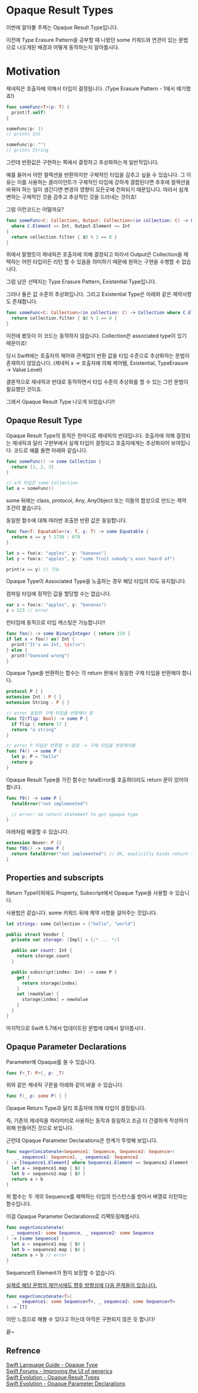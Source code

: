 # Opaque Result Types

이번에 알아볼 주제는 Opaque Result Type입니다.

이전에 Type Erasure Pattern을 공부할 때 나왔던 some 키워드와 연관이 있는 문법으로 나오게된 배경과 어떻게 동작하는지 알아봅시다.

# Motivation

제네릭은 호출자에 의해서 타입이 결정됩니다. (Type Erasure Pattern - 1에서 얘기했죠!)

```swift
func someFunc<T>(p: T) { 
  print(T.self)
}

someFunc(p: 1)
// prints Int

someFunc(p: "")
// prints String
```

그런데 반환값은 구현하는 쪽에서 결정하고 추상화하는게 일반적입니다.

예를 들어서 어떤 컬렉션을 반환하지만 구체적인 타입을 감추고 싶을 수 있습니다. 그 이유는 이를 사용하는 클라이언트가 구체적인 타입에 강하게 결합된다면 추후에 컬렉션을 바꿔야 하는 일이 생긴다면 변경의 영향이 모든곳에 전파되기 때문입니다. 따라서 쉽게 변하는 구체적인 것을 감추고 추상적인 것을 드러내는 것이죠!

그럼 이런코드는 어떨까요?

```swift
func someFunc<C: Collection, Output: Collection>(in collection: C) -> Output
  where C.Element == Int, Output.Element == Int
{
  return collection.filter { $0 % 2 == 0 }
}
```

위에서 말했듯이 제네릭은 호출자에 의해 결정되고 따라서 Output은 Collection을 채택하는 어떤 타입이든 리턴 할 수 있음을 의미하기 때문에 원하는 구현을 수행할 수 없습니다.

그럼 남은 선택지는 Type Erasure Pattern, Existential Type입니다.

그러나 둘은 값 수준의 추상화입니다. 그리고 Existential Type은 아래와 같은 제약사항도 존재합니다.

```swift
func someFunc<C: Collection>(in collection: C) -> Collection where C.Element == Int {
  return collection.filter { $0 % 2 == 0 }
}
```

이전에 봤듯이 이 코드는 동작하지 않습니다. Collection은 associated type이 있기 때문이죠!

당시 Swift에는 호출자의 제어와 관계없이 반환 값을 타입 수준으로 추상화하는 문법이 존재하지 않았습니다. (제네릭 x → 호출자에 의해 제어됌, Existential, TypeErasure → Value Level)

결론적으로 제네릭과 반대로 동작하면서 타입 수준의 추상화를 할 수 있는 그런 문법이 필요했던 것이죠.

그래서 Opaque Result Type 나오게 되었습니다!!

## Opaque Result Type

Opaque Result Type의 동작은 한마디로 제네릭의 반대입니다. 호출자에 의해 결정되는 제네릭과 달리 구현부에서 실제 타입이 결정되고 호출자에게는 추상화되어 보여집니다. 코드로 예를 들면 아래와 같습니다.

```swift
func someFunc() -> some Collection {
  return [1, 2, 3]
}

// a의 타입은 some Collection
let a = someFunc()
```

some 뒤에는 class, protocol, Any, AnyObject 또는 이들의 합성으로 만드는 제약 조건이 붙습니다.

동일한 함수에 대해 여러번 호출한 반환 값은 동일합니다.

```swift
func foo<T: Equatable>(x: T, y: T) -> some Equatable {
  return x == y ? 1738 : 679
}

let x = foo(x: "apples", y: "bananas")
let y = foo(x: "apples", y: "some fruit nobody's ever heard of")

print(x == y) // 가능
```

Opaque Type이 Associated Type을 노출하는 경우 해당 타입의 ID도 유지됩니다.

컴파일 타임에 정적인 값을 할당할 수는 없습니다.

```swift
var z = foo(x: "apples", y: "bananas")
z = 123 // error
```

런타임에 동적으로 타입 캐스팅은 가능합니다!!

```swift
func foo() -> some BinaryInteger { return 219 }
if let x = foo() as? Int {
  print("It's an Int, \(x)\n")
} else {
  print("Guessed wrong")
}
```

Opaque Type을 반환하는 함수는 각 return 문에서 동일한 구체 타입을 반환해야 합니다.

```swift
protocol P { }
extension Int : P { }
extension String : P { }

// error 동일한 구체 타입을 반환해야 함
func f2(flip: Bool) -> some P {
  if flip { return 17 }
  return "a string"
}

// error P 타입은 반환할 수 없음 -> 구체 타입을 반환해야함
func f4() -> some P {
  let p: P = "hello"
  return p
}
```

Opaque Result Type을 가진 함수는 fatalError를 호출하더라도 return 문이 있어야 합니다.

```swift
func f9() -> some P {
  fatalError("not implemented")

  // error: no return statement to get opaque type
}
```

아래처럼 해결할 수 있습니다.

```swift
extension Never: P {}
func f9b() -> some P {
  return fatalError("not implemented") // OK, explicitly binds return type to Never
}
```

## **Properties and subscripts**

Return Type이외에도 Property, Subscript에서 Opaque Type을 사용할 수 있습니다.

사용법은 같습니다. some 키워드 뒤에 제약 사항을 걸어주는 것입니다.

```swift
let strings: some Collection = ["hello", "world"]

public struct Vendor {
  private var storage: [Impl] = [/* ... */]

  public var count: Int {
    return storage.count
  }

  public subscript(index: Int) -> some P {
    get {
      return storage[index]
    }
    set (newValue) {
      storage[index] = newValue
    }
  }
}
```

마지막으로 Swift 5.7에서 업데이트된 문법에 대해서 알아봅시다.

## **Opaque Parameter Declarations**

Parameter에 Opaque를 쓸 수 있습니다.

```swift
func f<_T: P>(_ p: _T)
```

위와 같은 제네릭 구문을 아래와 같이 바꿀 수 있습니다.

```swift
func f(_ p: some P) { }
```

Opaque Return Type과 달리 호출자에 의해 타입이 결정됩니다.

즉, 기존의 제네릭을 파라미터로 사용하는 동작과 동일하고 조금 더 간결하게 작성하기 위해 만들어진 것으로 보입니다.

근런데 Opaque Parameter Declarations은 한계가 뚜렷해 보입니다.

```swift
func eagerConcatenate<Sequence1: Sequence, Sequence2: Sequence>(
    _ sequence1: Sequence1, _ sequence2: Sequence2
) -> [Sequence1.Element] where Sequence1.Element == Sequence2.Element {
  let a = sequence1.map { $0 }
  let b = sequence2.map { $0 }
  return a + b
}
```

위 함수는 두 개의 Sequence를 채택하는 타입의 인스턴스를 받아서 배열로 리턴하는 함수입니다.

이걸 Opaque Parameter Declarations로 리팩토링해봅시다.

```swift
func eagerConcatenate(
  _ sequence1: some Sequence, _ sequence2: some Sequence
) -> [some Sequence] {
  let a = sequence1.map { $0 }
  let b = sequence2.map { $0 }
  return a + b // error
}
```

Sequence의 Element가 뭔지 보장할 수 없습니다.

[실제로 해당 문법의 제안서에도 향후 방향성에 다음 문제들이 있습니다.](https://github.com/apple/swift-evolution/blob/main/proposals/0341-opaque-parameters.md#:~:text=in%20such%20cases.-,Future%20Directions,-Constraining%20the%20associated)

```swift
func eagerConcatenate<T>(
    _ sequence1: some Sequence<T>, _ sequence2: some Sequence<T>
) -> [T]
```

이런 느낌으로 해볼 수 있다고 하는데 아직은 구현되지 않은 듯 합니다!

끝~

## Refrence
[Swift Language Guide - Opaque Type](https://bbiguduk.gitbook.io/swift/language-guide-1/opaque-types)  
[Swift Forums - Improving the UI of generics](https://forums.swift.org/t/improving-the-ui-of-generics/22814)  
[Swift Evolution - Opaque Result Types](https://github.com/apple/swift-evolution/blob/main/proposals/0244-opaque-result-types.md)  
[Swift Evolution - Opaque Parameter Declarations](https://github.com/apple/swift-evolution/blob/main/proposals/0341-opaque-parameters.md)  
